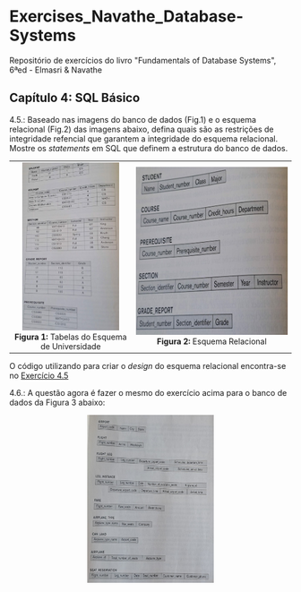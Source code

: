 # Exercises_Navathe_Database-Systems
Repositório de exercícios do livro "Fundamentals of Database Systems", 6ªed - Elmasri &amp; Navathe

## Capítulo 4: SQL Básico
4.5.: Baseado nas imagens do banco de dados (Fig.1) e o esquema relacional (Fig.2) das imagens abaixo, defina quais são as restrições de integridade refencial que garantem a integridade do esquema relacional. Mostre os _statements_ em SQL que definem a estrutura do banco de dados. 

<table align="center">
  <tr>
    <td align="center">
      <img src="valores_db_universidade.jpeg" alt="Fig.1-Tabelas do Esquema de Universidade" height="300px"/><br>
      <b>Figura 1:</b> Tabelas do Esquema de Universidade
    </td>
    <td align="center">
      <img src="esquema_db_universidade.jpeg" alt="Fig.2-Esquema Relacional" height="300px"/><br>
      <b>Figura 2:</b> Esquema Relacional
    </td>
  </tr>
</table>

O código utilizando para criar o _design_ do esquema relacional encontra-se no [Exercício 4.5](Exercicio_4.5)

4.6.: A questão agora é fazer o mesmo do exercício acima para o banco de dados da Figura 3 abaixo: 

<div align="center">
  <img src="database_airline.jpeg" alt="Figura 3" height="300px" , width="45%" />
</div>
